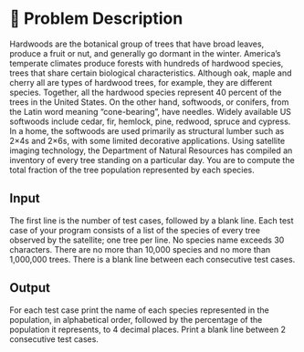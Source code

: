 # 🧠 Problem Description
Hardwoods are the botanical group of trees that have broad leaves, produce a fruit or nut, and generally go dormant in the winter.
America’s temperate climates produce forests with hundreds of hardwood species, trees that share certain biological characteristics. Although oak, maple and cherry all are types of hardwood trees, for example, they are different species. Together, all the hardwood species represent 40 percent of the trees in the United States.
On the other hand, softwoods, or conifers, from the Latin word meaning “cone-bearing”, have needles. Widely available US softwoods include cedar, fir, hemlock, pine, redwood, spruce and cypress. In a home, the softwoods are used primarily as structural lumber such as 2×4s and 2×6s, with some limited decorative applications.
Using satellite imaging technology, the Department of Natural Resources has compiled an inventory of every tree standing on a particular day. You are to compute the total fraction of the tree population represented by each species.
## Input
The first line is the number of test cases, followed by a blank line.
Each test case of your program consists of a list of the species of every tree observed by the satellite;
one tree per line. No species name exceeds 30 characters. There are no more than 10,000 species and no more than 1,000,000 trees.
There is a blank line between each consecutive test cases.
## Output
For each test case print the name of each species represented in the population, in alphabetical order, followed by the percentage of the population it represents, to 4 decimal places.
Print a blank line between 2 consecutive test cases.
